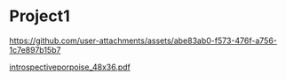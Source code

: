 # Project1


https://github.com/user-attachments/assets/abe83ab0-f573-476f-a756-1c7e897b15b7

[introspectiveporpoise_48x36.pdf](https://github.com/user-attachments/files/17711203/introspectiveporpoise_48x36.pdf)
